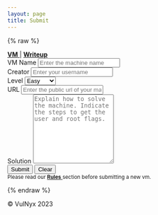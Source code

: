 ```yaml
---
layout: page
title: Submit
---
```


{% raw %}

<meta name="viewport" content="width=device-width, initial-scale=1, maximum-scale=1">
<section class="form-container">
  <form class="form submit-form" id="myForm" action="https://formspree.io/f/xbjewngg" method="POST">
    <article class="form-options">
      <a href="/submit/" class="active">
        <strong>VM</strong>
      </a> 
      <span>|</span>
      <a href="/submit-writeup">
        <strong>Writeup</strong>
      </a> 
    </article>
    <div>
      <label class="form-label" for="name">VM Name</label>
      <input class="form-control" id="name" name="VM Name" type="text"  placeholder="Enter the machine name" required />
    </div>
    <div>
      <label class="form-label" for="creator">Creator</label>
      <input class="form-control" id="creator" name="Creator" type="text"  placeholder="Enter your username" required />
    </div>
    <div>
      <label class="form-label" for="level">Level</label>
      <select class="form-control" id="level" name="Level" required>
          <option value="Easy">Easy</option>
          <option value="Medium">Medium</option>
          <option value="Hard">Hard</option>
      </select>
    </div>
    <div>
      <label class="form-label" for="url">URL</label>
      <input class="form-control" id="url" name="URL" type="url" placeholder="Enter the public url of your machine" required />
    </div>
    <div>
      <label class="form-label" for="solution">Solution</label>
      <textarea class="form-control" id="solution" name="Solution" rows="10" placeholder="Explain how to solve the machine. Indicate the steps to get the user and root flags." required></textarea>
    </div>
    <div>
      <button class="button" type="submit">Submit</button>
      <button class="button" type="reset">Clear</button>
    </div>
    <div class="form-footer">
      <small>Please read our 
        <a href="https://vulnyx.github.io/rules/" target="_blank">
          <strong>Rules</strong>
        </a> 
        section before submitting a new vm.
      </small>
    </div>
  </form>
</section>

{% endraw %}

<footer>
  <p>© VulNyx 2023</p>
</footer>

<script>
  document.getElementById("myForm").addEventListener("submit", function(event) {
    event.preventDefault();
    
    alert("VM sent successfully! Thanks.");

    var form = document.getElementById("myForm");
    var url = form.action;
    var formData = new FormData(form);

    fetch(url, {
      method: "POST",
      body: formData
    })
    .then(response => {
      console.log("Submit succesfully! Thanks.");
    })
    .catch(error => {
      console.error("Error! data not sent.", error);
    });
    
    form.reset();
  });
</script>
